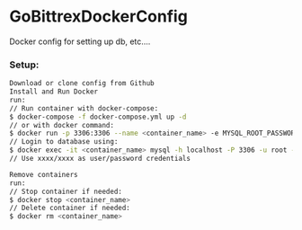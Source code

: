 # GoBittrexDockerConfig
Docker config for setting up db, etc....

### Setup:

```bash
Download or clone config from Github
Install and Run Docker
run:
// Run container with docker-compose:
$ docker-compose -f docker-compose.yml up -d
// or with docker command:
$ docker run -p 3306:3306 --name <container_name> -e MYSQL_ROOT_PASSWORD=xxxx -d mysql
// Login to database using:
$ docker exec -it <container_name> mysql -h localhost -P 3306 -u root -p
// Use xxxx/xxxx as user/password credentials
```

```bash
Remove containers
run:
// Stop container if needed:
$ docker stop <container_name>
// Delete container if needed:
$ docker rm <container_name>
```
